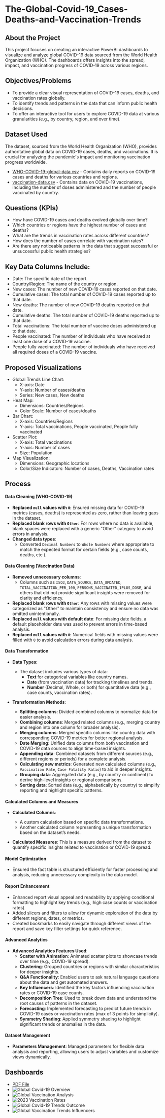 # The-Global-Covid-19_Cases-Deaths-and-Vaccination-Trends

## About the Project
This project focuses on creating an interactive PowerBI dashboards to visualize and analyze global COVID-19 data sourced from the World Health Organization (WHO). The dashboards offers insights into the spread, impact, and vaccination progress of COVID-19 across various regions.

## Objectives/Problems
- To provide a clear visual representation of COVID-19 cases, deaths, and vaccination rates globally.
- To identify trends and patterns in the data that can inform public health decisions.
- To offer an interactive tool for users to explore COVID-19 data at various granularities (e.g., by country, region, and over time).

## Dataset Used
The dataset, sourced from the World Health Organization (WHO), provides authoritative global data on COVID-19 cases, deaths, and vaccinations. It is crucial for analyzing the pandemic's impact and monitoring vaccination progress worldwide.
- <a href="https://github.com/ludreinsalvador/global-covid-19_data_analysis_dashboards/blob/main/WHO-COVID-19-global-data.csv">WHO-COVID-19-global-data.csv</a> - Contains daily reports on COVID-19 cases and deaths for various countries and regions.
- <a href="https://github.com/ludreinsalvador/global-covid-19_data_analysis_dashboards/blob/main/vaccination-data.csv">vaccination-data.csv</a> - Contains data on COVID-19 vaccinations, including the number of doses administered and the number of people vaccinated by country.
  
## Questions (KPIs)
- How have COVID-19 cases and deaths evolved globally over time?
- Which countries or regions have the highest number of cases and deaths?
- What are the trends in vaccination rates across different countries?
- How does the number of cases correlate with vaccination rates?
- Are there any noticeable patterns in the data that suggest successful or unsuccessful public health strategies?

## Key Data Columns Include:
- Date: The specific date of the report.
- Country/Region: The name of the country or region.
- New cases: The number of new COVID-19 cases reported on that date.
- Cumulative cases: The total number of COVID-19 cases reported up to that date.
- New deaths: The number of new COVID-19 deaths reported on that date.
- Cumulative deaths: The total number of COVID-19 deaths reported up to that date.
- Total vaccinations: The total number of vaccine doses administered up to that date.
- People vaccinated: The number of individuals who have received at least one dose of a COVID-19 vaccine.
- People fully vaccinated: The number of individuals who have received all required doses of a COVID-19 vaccine.

## Proposed Visualizations
- Global Trends Line Chart:
  - X-axis: Date
  - Y-axis: Number of cases/deaths
  - Series: New cases, New deaths
- Heat Map:
  - Dimensions: Countries/Regions
  - Color Scale: Number of cases/deaths
- Bar Chart:
  - X-axis: Countries/Regions
  - Y-axis: Total vaccinations, People vaccinated, People fully vaccinated
- Scatter Plot:
  - X-axis: Total vaccinations
  - Y-axis: Number of cases
  - Size: Population
- Map Visualization:
  - Dimensions: Geographic locations
  - Color/Size Indicators: Number of cases, Deaths, Vaccination rates

## Process
#### Data Cleaning (WHO-COVID-19)
- **Replaced `null` values with `0`**: Ensured missing data for COVID-19 metrics (cases, deaths) is represented as zero, rather than leaving gaps in the dataset.
- **Replaced blank rows with `Other`**: For rows where no data is available, blank spaces were replaced with a generic "Other" category to avoid errors in analysis.
- **Changed data types**:
  - Converted `Decimal Numbers` to `Whole Numbers` where appropriate to match the expected format for certain fields (e.g., case counts, deaths, etc.).

#### Data Cleaning (Vaccination Data)
- **Removed unnecessary columns**: 
  - Columns such as `ISO3`, `DATA_SOURCE`, `DATA_UPDATED`, `TOTAL_VACCINATION_PER_100`, `PERSONS_VACCINATED_1PLUS_DOSE`, and others that did not provide significant insights were removed for clarity and efficiency.
- **Replaced blank rows with `Other`**: Any rows with missing values were categorized as "Other" to maintain consistency and ensure no data was omitted unintentionally.
- **Replaced `null` values with default date**: For missing date fields, a default placeholder date was used to prevent errors in time-based analysis.
- **Replaced `null` values with `0`**: Numerical fields with missing values were filled with `0` to avoid calculation errors during data analysis.

#### Data Transformation
- **Data Types**: 
  - The dataset includes various types of data:
    - **Text** for categorical variables like country names.
    - **Date** (from vaccination data) for tracking timelines and trends.
    - **Number** (Decimal, Whole, or both) for quantitative data (e.g., case counts, vaccination rates).

- **Transformation Methods**:
  - **Splitting columns**: Divided combined columns to normalize data for easier analysis.
  - **Combining columns**: Merged related columns (e.g., merging country and region into one column for broader analysis).
  - **Merging columns**: Merged specific columns like country data with corresponding COVID-19 metrics for better regional analysis.
  - **Date Merging**: Unified date columns from both vaccination and COVID-19 data sources to align time-based insights.
  - **Appending data**: Combined datasets from different sources (e.g., different regions or periods) for a complete analysis.
  - **Calculating new metrics**: Generated new calculated columns (e.g., `Vaccination Rate`, `Case Fatality Ratio`) to aid in deeper insights.
  - **Grouping data**: Aggregated data (e.g., by country or continent) to derive high-level insights or regional comparisons.
  - **Sorting data**: Sorted data (e.g., alphabetically by country) to simplify reporting and highlight specific patterns.

#### Calculated Columns and Measures
- **Calculated Columns**:
  - A custom calculation based on specific data transformations.
  - Another calculated column representing a unique transformation based on the dataset’s needs.

- **Calculated Measures**: This is a measure derived from the dataset to quantify specific insights related to vaccination or COVID-19 spread.

#### Model Optimization
- Ensured the fact table is structured efficiently for faster processing and analysis, reducing unnecessary complexity in the data model.

#### Report Enhancement
- Enhanced report visual appeal and readability by applying conditional formatting to highlight key trends (e.g., high case counts or vaccination rates).
- Added slicers and filters to allow for dynamic exploration of the data by different regions, dates, or metrics.
- Created bookmarks to easily navigate through different views of the report and save key filter settings for quick reference.

#### Advanced Analytics
- **Advanced Analytics Features Used**:
  - **Scatter with Animation**: Animated scatter plots to showcase trends over time (e.g., COVID-19 spread).
  - **Clustering**: Grouped countries or regions with similar characteristics for deeper insights.
  - **Q&A Functionality**: Enabled users to ask natural language questions about the data and get automated answers.
  - **Key Influencers**: Identified the key factors influencing vaccination rates or COVID-19 case counts.
  - **Decomposition Tree**: Used to break down data and understand the root causes of patterns in the dataset.
  - **Forecasting**: Implemented forecasting to predict future trends in COVID-19 cases or vaccination rates (max of 3 points for simplicity).
  - **Symmetry Shading**: Applied symmetry shading to highlight significant trends or anomalies in the data.

#### Dataset Management
- **Parameters Management**: Managed parameters for flexible data analysis and reporting, allowing users to adjust variables and customize views dynamically.

## Dashboards
- <a href="https://github.com/ludreinsalvador/global-covid-19_data_analysis_dashboards/blob/main/WHO_global-covid-19_dashboards.pdf">PDF File</a>
- ![Global Covid-19 Overview](https://github.com/ludreinsalvador/global-covid-19_data_analysis_dashboards/blob/main/global-covid-19_overview.png)
- ![Global Vaccination Analysis](https://github.com/ludreinsalvador/global-covid-19_data_analysis_dashboards/blob/main/global-vaccination_analysis.png)
- ![2023 Vaccination Rates](https://github.com/ludreinsalvador/global-covid-19_data_analysis_dashboards/blob/main/2023_vaccination-rates.png)
- ![Global Covid-19 Trends Outcome](https://github.com/ludreinsalvador/global-covid-19_data_analysis_dashboards/blob/main/global-covid-19_trends-outcome.png)
- ![Global Vaccination Trends Influencers](https://github.com/ludreinsalvador/global-covid-19_data_analysis_dashboards/blob/main/global-vaccination_trends-influencers.png)


